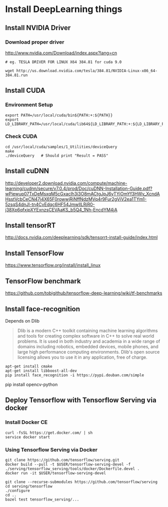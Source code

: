 # Install DeepLearning things 

## Install NVIDIA Driver
### Download proper driver
http://www.nvidia.com/Download/index.aspx?lang=cn

``` 
# eg. TESLA DRIVER FOR LINUX X64 384.81 for cuda 9.0 

wget http://us.download.nvidia.com/tesla/384.81/NVIDIA-Linux-x86_64-384.81.run
```

## Install CUDA

### Environment Setup
```
export PATH=/usr/local/cuda/bin${PATH:+:${PATH}}
export LD_LIBRARY_PATH=/usr/local/cuda/lib64${LD_LIBRARY_PATH:+:${LD_LIBRARY_PATH}}
```

### Check CUDA
```
cd /usr/local/cuda/samples/1_Utilities/deviceQuery
make
./deviceQuery   # Should print "Result = PASS"
```




## Install cuDNN
http://developer2.download.nvidia.com/compute/machine-learning/cudnn/secure/v7.0.4/prod/Doc/cuDNN-Installation-Guide.pdf?wPiewup07TxDeMsxqM5cGxaclh3i3O8mACtgJpJ6yTYiOmYf3HWv_XcndAHsstVcbCeCN47i4X65F0rowwjRiNffNdzMVq4r9Fur2gViV2ea1TYm1-5zsqS4dnJl-tn4CvEdqc6HF54JmwIlLRjR0-j38Xp6qfxjpXYExnzsCEVAaKS_b5Q4_1Nh-EncdYM4jA

## Install tensorRT
http://docs.nvidia.com/deeplearning/sdk/tensorrt-install-guide/index.html

## Install TensorFlow
https://www.tensorflow.org/install/install_linux



## TensorFlow benchmark
https://github.com/tobigithub/tensorflow-deep-learning/wiki/tf-benchmarks


## Install face-recognition

Depends on Dlib
> Dlib is a modern C++ toolkit containing machine learning algorithms and tools for creating complex software in C++ to solve real world problems. It is used in both industry and academia in a wide range of domains including robotics, embedded devices, mobile phones, and large high performance computing environments. Dlib's open source licensing allows you to use it in any application, free of charge.


```
apt-get install cmake
apt-get install libboost-all-dev
pip install face_recognition -i https://pypi.douban.com/simple
```


pip install opencv-python



## Deploy Tensorflow with Tensorflow Serving via docker  
### Install Docker CE

```
curl -fsSL https://get.docker.com/ | sh
service docker start

```

### Using Tensorflow Serving via Docker
```
git clone https://github.com/tensorflow/serving.git
docker build --pull -t $USER/tensorflow-serving-devel -f ./serving/tensorflow_serving/tools/docker/Dockerfile.devel .
docker run -it $USER/tensorflow-serving-devel

git clone --recurse-submodules https://github.com/tensorflow/serving
cd serving/tensorflow
./configure
cd ..
bazel test tensorflow_serving/...

```


